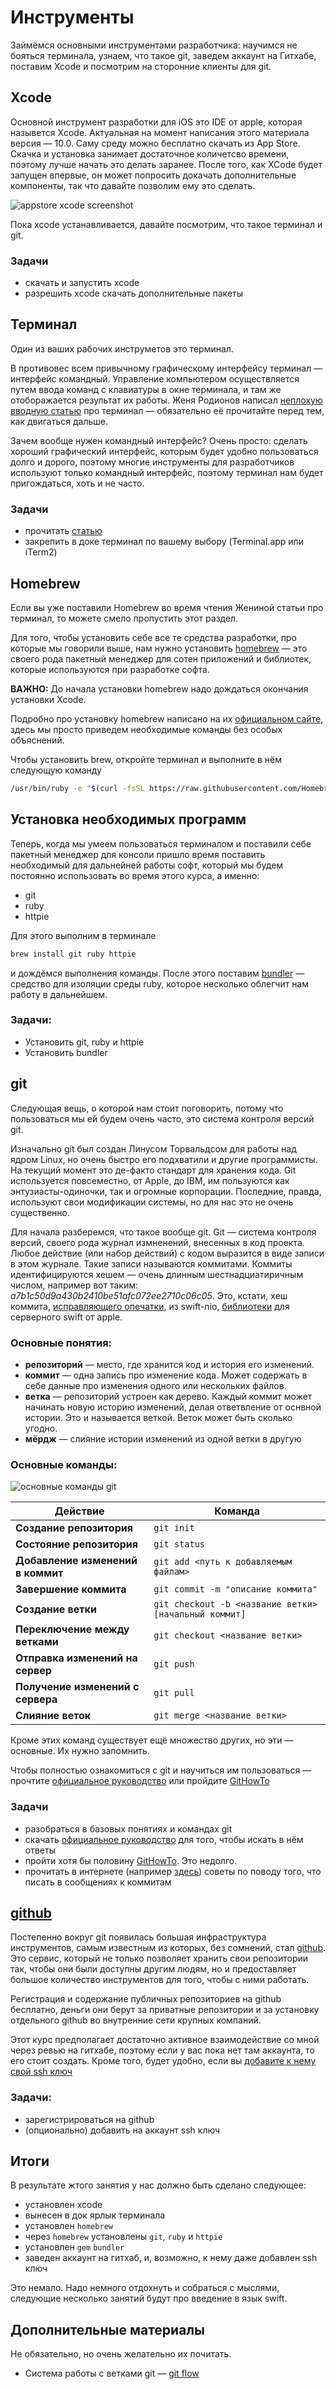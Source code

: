 # Инструменты

Займёмся основными инструментами разработчика: научимся не бояться терминала, узнаем, что такое git, заведем аккаунт на Гитхабе, поставим Xcode и посмотрим на сторонние клиенты для git.

## Xcode

Основной инструмент разработки для iOS это IDE от apple, которая назывется Xсode. Актуальная на момент написания этого материала версия — 10.0. Саму среду можно бесплатно скачать из App Store. Скачка и установка занимает достаточное количетсво времени, поэтому лучше начать это делать заранее. После того, как XCode будет запущен впервые, он может попросить докачать дополнительные компоненты, так что давайте позволим ему это сделать.

![appstore xcode screenshot][appstore-xcode]

Пока xcode устанавливается, давайте посмотрим, что такое терминал и git.

### Задачи
* скачать и запустить xcode
* разрешить xcode скачать дополнительные пакеты

## Терминал

Один из ваших рабочих инструметов это терминал. 

В противовес всем привычному графическому интерфейсу терминал — интерфейс командный. Управление компьютером осуществляется путем ввода команд с клавиатуры в окне терминала, и там же отоборажается результат их работы. Женя Родионов написал [неплохую вводную статью](https://medium.com/родионов-и-разработка/люби-свой-терминал-27321527be5d) про терминал — обязательно её прочитайте перед тем, как двигаться дальше.

Зачем вообще нужен командный интерфейс? Очень просто: сделать хороший графический интерфейс, которым будет удобно пользоваться долго и дорого, поэтому многие инструменты для разработчиков используют только командный интерфейс, поэтому терминал нам будет пригождаться, хоть и не часто.

### Задачи
* прочитать [статью](https://medium.com/родионов-и-разработка/люби-свой-терминал-27321527be5d)
* закрепить в доке терминал по вашему выбору (Terminal.app или iTerm2)

## Homebrew

Если вы уже поставили Homebrew во время чтения Жениной статьи про терминал, то можете смело пропустить этот раздел.

Для того, чтобы установить себе все те средства разработки, про которые мы говорили выше, нам нужно установить [homebrew](https://brew.sh) — это своего рода пакетный менеджер для сотен приложений и библиотек, которые используются при разработке софта.

**ВАЖНО:** До начала установки homebrew надо дождаться окончания установки Xcode.

Подробно про установку homebrew написано на их [официальном сайте](https://docs.brew.sh/Installation), здесь мы просто приведем необходимые команды без особых объяснений.

Чтобы установить brew, откройте терминал и выполните в нём следующую команду
```bash
/usr/bin/ruby -e "$(curl -fsSL https://raw.githubusercontent.com/Homebrew/install/master/install)"
```

## Установка необходимых программ

Теперь, когда мы умеем пользоваться терминалом и поставили себе пакетный менеджер для консоли пришло время поставить необходимый для дальнейней работы софт, который мы будем постоянно использовать во время этого курса, а именно:
* git
* ruby
* httpie

Для этого выполним в терминале 
```bash
brew install git ruby httpie
```
и дождёмся выполнения команды. После этого поставим [bundler](https://bundler.io) — средство для изоляции среды ruby, которое несколько облегчит нам работу в дальнейшем.

### Задачи:
- Установить git, ruby и httpie
- Установить bundler


## git

Следующая вещь, о которой нам стоит поговорить, потому что пользоваться мы ей будем очень часто, это система контроля версий git.

Изначально git был создан Линусом Торвальдсом для работы над ядром Linux, но очень быстро его подхватили и другие программисты. На текущий момент это де-факто стандарт для хранения кода. Git используется повсеместно, от Apple, до IBM, им пользуются как энтузиасты-одиночки, так и огромные корпорации. Последние, правда, используют свои модификации системы, но для нас это не очень существенно.

Для начала разберемся, что такое вообще git. Git — система контроля версий, своего рода журнал измненений, внесенных в код проекта. Любое действие (или набор действий) с кодом выразится в виде записи в этом журнале. Такие записи называются коммитами. Коммиты идентифицируются хешем — очень длинным шестнадциатиричным числом, например вот таким: _a7b1c50d9a430b2410be51afc072ee2710c06c05_. Это, кстати, хеш коммита, [исправляющего опечатки](https://github.com/apple/swift-nio/commit/a7b1c50d9a430b2410be51afc072ee2710c06c05), из swift-nio, [библиотеки](https://github.com/apple/swift-nio) для серверного swift  от apple.

### Основные понятия:
- **репозиторий** — место, где хранится код и история его изменений.
- **коммит** — одна запись про изменение кода. Может содержать в себе данные про изменения одного или нескольких файлов.
- **ветка** — репозиторий устроен как дерево. Каждый коммит может начинать новую историю изменений, делая ответвление от оснвной истории. Это и называется веткой. Веток может быть сколько угодно.
- **мёрдж** — слияние истории изменений из одной ветки в другую

### Основные команды:

![основные команды git][git-commands]

|Действие|Команда|
|---------|--------|
|**Создание репозитория**|`git init`|
|**Состояние репозитория**|`git status`|
|**Добавление изменений в коммит**| `git add <путь к добавляемым файлам>` |
|**Завершение коммита**|`git commit -m "описание коммита"`|
|**Создание ветки**| `git checkout -b <название ветки> [начальный коммит]`|
|**Переключение между ветками**|`git checkout <название ветки>`|
|**Отправка изменений на сервер**|`git push`|
|**Получение изменений с сервера**|`git pull`|
|**Слияние веток**|`git merge <название ветки>`|

Кроме этих команд существует ещё множество других, но эти — основные. Их нужно запомнить.

Чтобы полностью ознакомиться с git и научиться им пользоваться — прочтите [официальное руководство](https://git-scm.com/book/ru/v2) или пройдите [GitHowTo](https://githowto.com)

### Задачи
- разобраться в базовых понятиях и командах git
- скачать [официальное руководство](https://git-scm.com/book/ru/v2) для того, чтобы искать в нём ответы
- пройти хотя бы половину [GitHowTo](https://githowto.com). Это недолго.
- прочитать в интернете (например [здесь](https://medium.com/@steveamaza/how-to-write-a-proper-git-commit-message-e028865e5791)) советы по поводу того, что писать в сообщениях к коммитам

## [github](https://github.com)

Постепенно вокруг git появилась большая инфраструктура инструментов, самым известным из которых, без сомнений, стал [github](https://github.com). Это сервис, который не только позволяет хранить свои репозитории так, чтобы они были доступны другим людям, но и предоставляет большое количество инструментов для того, чтобы с ними работать.

Регистрация и содержание публичных репозиториев на github бесплатно, деньги они берут за приватные репозитории и за установку отдельного github во внутренние сети крупных компаний.

Этот курс предполагает достаточно активное взаимодействие со мной через ревью на гитхабе, поэтому если у вас пока нет там аккаунта, то его стоит создать. Кроме того, будет удобно, если вы [добавите к нему свой ssh ключ](https://help.github.com/articles/adding-a-new-ssh-key-to-your-github-account/)

### Задачи:
- зарегистрироваться на github
- (опционально) добавить на аккаунт ssh ключ

## Итоги

В результате жтого занятия у нас должно быть сделано следующее:
- установлен xcode
- вынесен в док ярлык терминала
- установлен `homebrew` 
- через `homebrew` установлены `git`, `ruby` и `httpie`
- установлен `gem` `bundler`
- заведен аккаунт на гитхаб, и, возможно, к нему даже добавлен ssh ключ

Это немало. Надо немного отдохнуть и собраться с мыслями, следующие несколько занятий будут про введение в язык swift.

## Дополнительные материалы

Не обязательно, но очень желательно их почитать.

- Система работы с ветками git — [git flow](https://www.atlassian.com/git/tutorials/comparing-workflows/gitflow-workflow)



[appstore-xcode]: appstore-xcode.png
[git-commands]: git-commands.jpeg